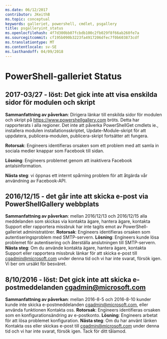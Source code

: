 ```yaml
---
ms.date: 06/12/2017
contributor: JKeithB
ms.topic: conceptual
keywords: galleriet, powershell, cmdlet, psgallery
title: psgalleryint_status
ms.openlocfilehash: 4f7d300bb07fcbdb100c2fb029f8f66ab260fe7a
ms.sourcegitcommit: cf195b090b3223fa4917206dfec7f0b603873cdf
ms.translationtype: MT
ms.contentlocale: sv-SE
ms.lasthandoff: 04/09/2018
---
```

<a name="powershell-gallery-status"></a>PowerShell-galleriet Status
=========================

## <a name="03272017---resolved-unable-to-see-individual-module-and-script-pages"></a>2017-03/27 - löst: Det gick inte att visa enskilda sidor för modulen och skript

__Sammanfattning av påverkan__: Dirigera länkar till enskilda sidor för modulen och skript på https://www.powershellgallery.com bröts. Detta har rapporterats i alla regioner. Det inte att påverka PowerShellGet cmdlets ie., installera modulen installationsskriptet, Update-Module-skript för att uppdatera, publicera-modulen, publicera-skript fortsätter att fungera.

__Rotorsak__: Engineers identifieras orsaken som ett problem med att samla in sociala medier knappar som Facebook till sidan.

__Lösning__: Engineers problemet genom att inaktivera Facebook antalsinformation.

__Nästa steg__: vi öppnas ett internt spårning problem för att åtgärda vår användning av Facebook-API.

## <a name="12152016---unable-to-send-emails-via-powershellgallery-website"></a>2016/12/15 - det går inte att skicka e-post via PowerShellGallery webbplats

__Sammanfattning av påverkan__: mellan 2016/12/13 och 2016/12/15 alla meddelanden som skickas via kontakta ägare, hantera ägare, kontakta Support eller rapportera missbruk har inte tagits emot av PowerShell-galleriet administratörer.
__Rotorsak__: Engineers identifieras orsaken som autentiseringsproblem med SMTP-servern.
__Lösning__: Engineers kunde lösa problemet för autentisering och återställa anslutningen till SMTP-servern.
__Nästa steg__: Om du använde kontakta ägare, hantera ägare, kontakta Support eller rapportera missbruk länkar för att skicka e-post till cgadmin@microsoft.com under denna tid och vi har inte svarat, försök igen. Vi ber om ursäkt för besväret.


## <a name="8102016---resolved-unable-to-send-emails-to-cgadminmicrosoftcom"></a>8/10/2016 - löst: Det gick inte att skicka e-postmeddelanden cgadmin@microsoft.com
__Sammanfattning av påverkan__: mellan 2016-8-5 och 2016-8-10 kunder kunde inte skicka e-postmeddelanden cgadmin@microsoft.com, eller använda funktionen Kontakta oss.
__Rotorsak__: Engineers identifieras orsaken som en konfigurationsändring av e-postkonto.
__Lösning__: Engineers arbetat för att lösa problemet konfiguration.
__Nästa steg__: Om du har använt länken Kontakta oss eller skickas e-post till cgadmin@microsoft.com under denna tid och vi har inte svarat, försök igen. Tack för ditt tålamod.